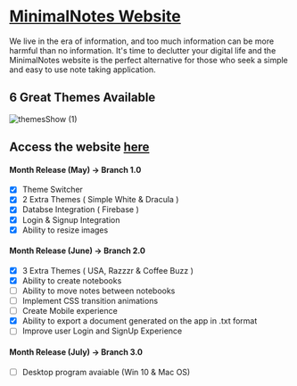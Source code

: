 # [MinimalNotes Website](https://lnardon.github.io/MinimalNotes "MinimalNotes Homepage")

We live in the era of information, and too much information can be more harmful than no information. It's time to declutter your digital life and the MinimalNotes website is the perfect alternative for those who seek a simple and easy to use note taking application. 

## 6 Great Themes Available
![themesShow (1)](https://user-images.githubusercontent.com/43593024/83589472-2f5c2980-a52a-11ea-9274-6801159c594d.gif)


## Access the website [here](https://lnardon.github.io/MinimalNotes "MinimalNotes Homepage")

#### Month Release (May) -> Branch 1.0
  - [x] Theme Switcher
  - [x] 2 Extra Themes ( Simple White & Dracula )
  - [x] Databse Integration ( Firebase )
  - [x] Login & Signup Integration
  - [x] Ability to resize images

#### Month Release (June) -> Branch 2.0
  - [x] 3 Extra Themes ( USA, Razzzr & Coffee Buzz )
  - [x] Ability to create notebooks
  - [ ] Ability to move notes between notebooks
  - [ ] Implement CSS transition animations
  - [ ] Create Mobile experience
  - [x] Ability to export a document generated on the app in .txt format
  - [ ] Improve user Login and SignUp Experience

#### Month Release (July) -> Branch 3.0
- [ ] Desktop program avaiable (Win 10 & Mac OS)
